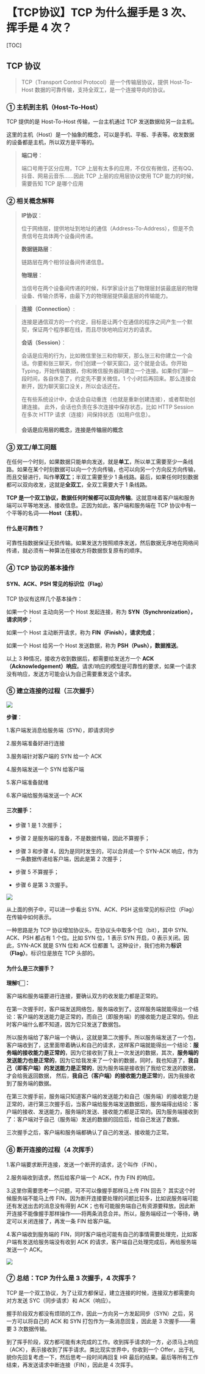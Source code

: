 # 【TCP协议】TCP 为什么握手是 3 次、挥手是 4 次？

[TOC]



## TCP 协议

> TCP（Transport Control Protocol）是一个传输层协议，提供 Host-To-Host 数据的可靠传输，支持全双工，是一个连接导向的协议。



### ① 主机到主机（Host-To-Host）

TCP 提供的是 Host-To-Host 传输，一台主机通过 TCP 发送数据给另一台主机。

这里的主机（Host）是一个抽象的概念，可以是手机、平板、手表等。收发数据的设备都是主机，所以双方是平等的。

> **端口号**：
>
> 端口号用于区分应用，TCP 上层有太多的应用，不仅仅有微信，还有QQ、抖音、网易云音乐……因此 TCP 上层的应用层协议使用 TCP 能力的时候，需要告知 TCP 是哪个应用



### ② 相关概念解释

> **IP协议**：
>
> 位于网络层，提供地址到地址的通信（Address-To-Address），但是不负责信号在具体两个设备间传递。
>
> 
>
> **数据链路层**：
>
> 链路层在两个相邻设备间传递信息。
>
> 
>
> **物理层**：
>
> 当信号在两个设备间传递的时候，科学家设计出了物理层封装最底层的物理设备、传输介质等，由最下方的物理层提供最底层的传输能力。



>**连接（Connection）**:
>
>连接是通信双方的一个约定，目标是让两个在通信的程序之间产生一个默契，保证两个程序都在线，而且尽快地响应对方的请求。
>
>
>
>**会话（Session）**：
>
>会话是应用的行为，比如微信里张三和你聊天，那么张三和你建立一个会话。你要和张三聊天，你们创建一个聊天窗口，这个就是会话。你开始 Typing，开始传输数据，你和微信服务器间建立一个连接。如果你们聊一段时间，各自休息了，约定先不要关微信，1 个小时后再回来。那么连接会断开，因为聊天窗口没关，所以会话还在。
>
>在有些系统设计中，会话会自动重连（也就是重新创建连接），或者帮助创建连接。 此外，会话也负责在多次连接中保存状态，比如 HTTP Session 在多次 HTTP 请求（连接）间保持状态（如用户信息）。
>
>
>
>#### 会话是应用层的概念，连接是传输层的概念
>
>

### ③ 双工/单工问题

在任何一个时刻，如果数据只能单向发送，就是**单工**，所以单工需要至少一条线路。如果在某个时刻数据可以向一个方向传输，也可以向另一个方向反方向传输，而且交替进行，叫作**半双工**；半双工需要至少 1 条线路。最后，如果任何时刻数据都可以双向收发，这就是**全双工**，全双工需要大于 1 条线路。



**TCP 是一个双工协议，数据任何时候都可以双向传输**。这就意味着客户端和服务端可以平等地发送、接收信息。正因为如此，客户端和服务端在 TCP 协议中有一个平等的名词——**Host（主机）**。



#### 什么是可靠性？

可靠性指数据保证无损传输。如果发送方按照顺序发送，然后数据无序地在网络间传递，就必须有一种算法在接收方将数据恢复原有的顺序。



### ④ TCP 协议的基本操作

#### SYN、ACK、PSH 常见的标识位（Flag）

TCP 协议有这样几个基本操作：

如果一个 Host 主动向另一个 Host 发起连接，称为 **SYN（Synchronization），请求同步**；

如果一个 Host 主动断开请求，称为 **FIN（Finish），请求完成**；

如果一个 Host 给另一个 Host 发送数据，称为 **PSH（Push），数据推送**。

以上 3 种情况，接收方收到数据后，都需要给发送方一个 **ACK（Acknowledgement）响应**。请求/响应的模型是可靠性的要求，如果一个请求没有响应，发送方可能会认为自己需要重发这个请求。



### ⑤ 建立连接的过程（三次握手）

![](E:\note\408\计算机网络-拉钩教育\三次握手.jpg)

**步骤**：

1.客户端发消息给服务端（SYN），即请求同步

2.服务端准备好进行连接

3.服务端针对客户端的 SYN 给一个 ACK

4.服务端发送一个 SYN 给客户端

5.客户端准备就绪

6.客户端给服务端发送一个 ACK



#### 三次握手：

- 步骤 1 是 1 次握手；

- 步骤 2 是服务端的准备，不是数据传输，因此不算握手；

- 步骤 3 和步骤 4，因为是同时发生的，可以合并成一个 SYN-ACK 响应，作为一条数据传递给客户端，因此是第 2 次握手；

- 步骤 5 不算握手；

- 步骤 6 是第 3 次握手。

![](E:\note\408\计算机网络-拉钩教育\三次握手2.jpg)

从上面的例子中，可以进一步看出 SYN、ACK、PSH 这些常见的标识位（Flag）在传输中如何表示。

一种思路是为 TCP 协议增加协议头。在协议头中取多个位（bit），其中 SYN、ACK、PSH 都占有 1 个位。比如 SYN 位，1 表示 SYN 开启，0 表示关闭。因此，SYN-ACK 就是 SYN 位和 ACK 位都置 1。这种设计，我们也称为**标识（Flag）**。标识位是放在 TCP 头部的。



#### 为什么是三次握手？

**理解👇🏻：**

客户端和服务端要进行连接，要确认双方的收发能力都是正常的。

在第一次握手时，客户端发送网络包，服务端收到了。这样服务端就能得出一个结论：客户端的发送能力是正常的，而自己（即服务端）的接收能力是正常的。但此时客户端什么都不知道，因为它只发送了数据包。

所以服务端给了客户端一个确认，这就是第二次握手。所以服务端发送了一个包，客户端收到了，这里面带着确认和自己的请求，这样客户端就能得出一个结论：**服务端的接收能力是正常的**，因为它接收到了我上一次发送的数据，其次，**服务端的发送能力也是正常的**，因为它给我发来了一个新的数据，同时，我也知道了，**我自己（即客户端）的发送能力是正常的**，因为服务端是接收到了我给它发送的数据，才会给我返回数据， 然后，**我自己（客户端）的接收能力是正常**的，因为我接收到了服务端的数据。

在第三次握手前，服务端只知道客户端的发送能力和自己（服务端）的接收能力是正常的，进行第三次握手后，当客户端给服务端发送数据后，服务端得出结论：客户端的接收、发送能力，服务端的发送、接收能力都是正常的。因为服务端接收到了：客户端对于自己（服务端）发送的数据的回应后，给自己发送了数据。



三次握手之后，客户端和服务端都确认了自己的发送、接收能力正常。



### ⑥ 断开连接的过程（4 次挥手）

1.客户端要求断开连接，发送一个断开的请求，这个叫作（FIN）。

2.服务端收到请求，然后给客户端一个 ACK，作为 FIN 的响应。

3.这里你需要思考一个问题，可不可以像握手那样马上传 FIN 回去？
其实这个时候服务端不能马上传 FIN，因为断开连接要处理的问题比较多，比如说服务端可能还有发送出去的消息没有得到 ACK；也有可能服务端自己有资源要释放。因此断开连接不能像握手那样操作——将两条消息合并。所以，服务端经过一个等待，确定可以关闭连接了，再发一条 FIN 给客户端。

4.客户端收到服务端的 FIN，同时客户端也可能有自己的事情需要处理完，比如客户端有发送给服务端没有收到 ACK 的请求，客户端自己处理完成后，再给服务端发送一个 ACK。

![](E:\note\408\计算机网络-拉钩教育\四次挥手.jpg)



### ⑦ 总结：TCP 为什么是 3 次握手，4 次挥手？

TCP 是一个双工协议，为了让双方都保证，建立连接的时候，连接双方都需要向对方发送 SYC（同步请求）和 ACK（响应）。

握手阶段双方都没有烦琐的工作，因此一方向另一方发起同步（SYN）之后，另一方可以将自己的 ACK 和 SYN 打包作为一条消息回复，因此是 3 次握手——需要 3 次数据传输。

到了挥手阶段，双方都可能有未完成的工作。收到挥手请求的一方，必须马上响应（ACK），表示接收到了挥手请求。类比现实世界中，你收到一个 Offer，出于礼貌你先回复考虑一下，然后思考一段时间再回复 HR 最后的结果。最后等所有工作结束，再发送请求中断连接（FIN），因此是 4 次挥手。